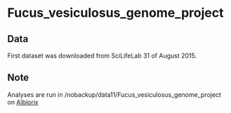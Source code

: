 # Fucus_vesiculosus_genome_project

## Data
First dataset was downloaded from SciLifeLab 31 of August 2015.

## Note
Analyses are run in /nobackup/data11/Fucus_vesiculosus_genome_project on [Albiorix](http://albiorix.bioenv.gu.se/) 
